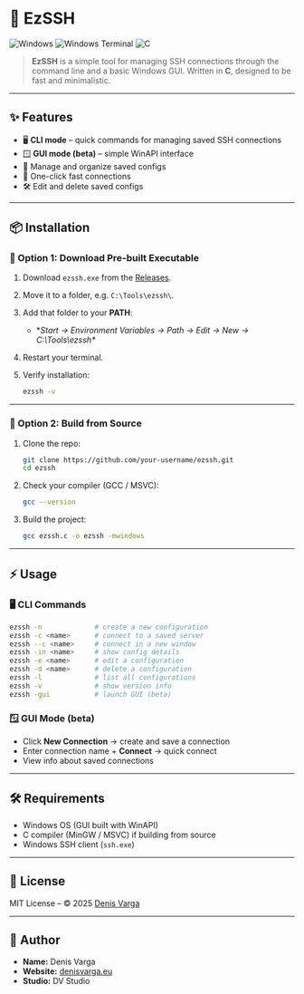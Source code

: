 
# 🚀 EzSSH

![Windows](https://img.shields.io/badge/Windows-0078D6?style=for-the-badge\&logo=windows\&logoColor=white)
![Windows Terminal](https://img.shields.io/badge/Windows%20Terminal-4D4D4D?style=for-the-badge\&logo=windows-terminal\&logoColor=white)
![C](https://img.shields.io/badge/C_Language-00599C?style=for-the-badge\&logo=c\&logoColor=white)

> **EzSSH** is a simple tool for managing SSH connections through the command line and a basic Windows GUI.
> Written in **C**, designed to be fast and minimalistic.

---

## ✨ Features

* 🖥 **CLI mode** – quick commands for managing saved SSH connections
* 🪟 **GUI mode (beta)** – simple WinAPI interface
* 📁 Manage and organize saved configs
* 🚀 One-click fast connections
* 🛠 Edit and delete saved configs

---

## 📦 Installation

### 🔹 Option 1: Download Pre-built Executable

1. Download `ezssh.exe` from the [Releases](https://github.com/DenisVargaeu/ezssh/releases/new).
2. Move it to a folder, e.g. `C:\Tools\ezssh\`.
3. Add that folder to your **PATH**:

   * \**Start → Environment Variables → Path → Edit → New → C:\Tools\ezssh\**
4. Restart your terminal.
5. Verify installation:

   ```bash
   ezssh -v
   ```

---

### 🔹 Option 2: Build from Source

1. Clone the repo:

   ```bash
   git clone https://github.com/your-username/ezssh.git
   cd ezssh
   ```

2. Check your compiler (GCC / MSVC):

   ```bash
   gcc --version
   ```

3. Build the project:

   ```bash
   gcc ezssh.c -o ezssh -mwindows
   ```

---

## ⚡ Usage

### 🖥 CLI Commands

```bash
ezssh -n             # create a new configuration
ezssh -c <name>      # connect to a saved server
ezssh --c <name>     # connect in a new window
ezssh -in <name>     # show config details
ezssh -e <name>      # edit a configuration
ezssh -d <name>      # delete a configuration
ezssh -l             # list all configurations
ezssh -v             # show version info
ezssh -gui           # launch GUI (beta)
```

### 🪟 GUI Mode (beta)

* Click **New Connection** → create and save a connection
* Enter connection name + **Connect** → quick connect
* View info about saved connections

---

## 🛠 Requirements

* Windows OS (GUI built with WinAPI)
* C compiler (MinGW / MSVC) if building from source
* Windows SSH client (`ssh.exe`)

---

## 📄 License

MIT License – © 2025 [Denis Varga](https://denisvarga.eu)

---

## 👤 Author

* **Name:** Denis Varga
* **Website:** [denisvarga.eu](https://denisvarga.eu)
* **Studio:** DV Studio

